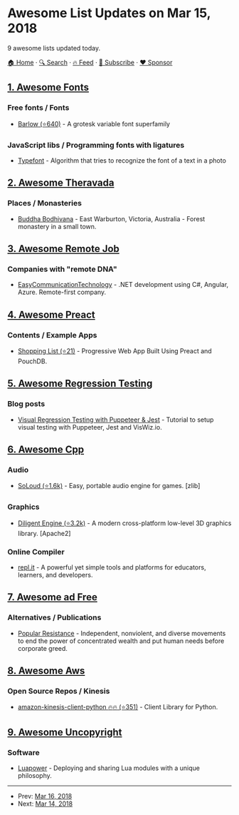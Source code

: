 # Awesome List Updates on Mar 15, 2018

9 awesome lists updated today.

[🏠 Home](/README.md) · [🔍 Search](https://www.trackawesomelist.com/search/) · [🔥 Feed](https://www.trackawesomelist.com/rss.xml) · [📮 Subscribe](https://trackawesomelist.us17.list-manage.com/subscribe?u=d2f0117aa829c83a63ec63c2f&id=36a103854c) · [❤️  Sponsor](https://github.com/sponsors/theowenyoung)



## [1. Awesome Fonts](/content/brabadu/awesome-fonts/README.md)

### Free fonts / Fonts

*   [Barlow (⭐640)](https://github.com/jpt/barlow) - A grotesk variable font superfamily

### JavaScript libs / Programming fonts with ligatures

*   [Typefont](https://github.com/Sir-Vasile/Typefont) - Algorithm that tries to recognize the font of a text in a photo

## [2. Awesome Theravada](/content/johnjago/awesome-theravada/README.md)

### Places / Monasteries

*   [Buddha Bodhivana](http://buddhabodhivana.org/) - East Warburton, Victoria, Australia - Forest monastery in a small town.

## [3. Awesome Remote Job](/content/lukasz-madon/awesome-remote-job/README.md)

### Companies with "remote DNA"

*   [EasyCommunicationTechnology](https://www.easycomtec.com/homeoffice/developer) - .NET development using C#, Angular, Azure. Remote-first company.

## [4. Awesome Preact](/content/preactjs/awesome-preact/README.md)

### Contents / Example Apps

*   [Shopping List (⭐21)](https://github.com/ibm-watson-data-lab/shopping-list-preact-pouchdb) - Progressive Web App Built Using Preact and PouchDB.

## [5. Awesome Regression Testing](/content/mojoaxel/awesome-regression-testing/README.md)

### Blog posts

*   [Visual Regression Testing with Puppeteer & Jest](https://www.viswiz.io/help/tutorials/puppeteer) - Tutorial to setup visual testing with Puppeteer, Jest and VisWiz.io.

## [6. Awesome Cpp](/content/fffaraz/awesome-cpp/README.md)

### Audio

*   [SoLoud (⭐1.6k)](https://github.com/jarikomppa/soloud) - Easy, portable audio engine for games. \[zlib]

### Graphics

*   [Diligent Engine (⭐3.2k)](https://github.com/DiligentGraphics/DiligentEngine) - A modern cross-platform low-level 3D graphics library. \[Apache2]

### Online Compiler

*   [repl.it](https://repl.it) - A powerful yet simple tools and platforms for educators, learners, and developers.

## [7. Awesome ad Free](/content/johnjago/awesome-ad-free/README.md)

### Alternatives / Publications

*   [Popular Resistance](https://popularresistance.org/) -  Independent, nonviolent, and diverse movements to end the power of concentrated wealth and put human needs before corporate greed.

## [8. Awesome Aws](/content/donnemartin/awesome-aws/README.md)

### Open Source Repos / Kinesis

*   [amazon-kinesis-client-python :fire::fire: (⭐351)](https://github.com/awslabs/amazon-kinesis-client-python) - Client Library for Python.

## [9. Awesome Uncopyright](/content/johnjago/awesome-uncopyright/README.md)

### Software

*   [Luapower](https://luapower.com/) - Deploying and sharing Lua modules with a unique philosophy.

---

- Prev: [Mar 16, 2018](/content/2018/03/16/README.md)
- Next: [Mar 14, 2018](/content/2018/03/14/README.md)